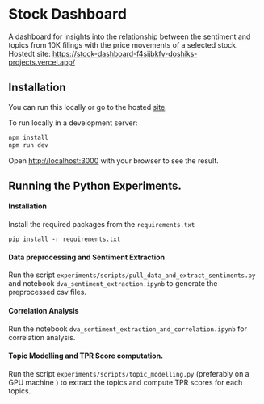 # Stock Dashboard
A dashboard for insights into the relationship between the sentiment and topics from 10K filings with the price movements of a selected stock. 
Hostedt site: https://stock-dashboard-f4sijbkfv-doshiks-projects.vercel.app/


## Installation

You can run this locally or go to the hosted [site](https://stock-dashboard-f4sijbkfv-doshiks-projects.vercel.app/). 


To run locally in a development server:

```bash
npm install
npm run dev
```

Open [http://localhost:3000](http://localhost:3000) with your browser to see the result.


## Running the Python Experiments. 

#### Installation
Install the required packages from the `requirements.txt`
```
pip install -r requirements.txt
```

#### Data preprocessing and Sentiment Extraction
Run the script `experiments/scripts/pull_data_and_extract_sentiments.py` and notebook `dva_sentiment_extraction.ipynb` to generate the preprocessed csv files. 

#### Correlation Analysis
Run the notebook `dva_sentiment_extraction_and_correlation.ipynb` for correlation analysis. 

#### Topic Modelling and TPR Score computation. 
Run the script `experiments/scripts/topic_modelling.py` (preferably on a GPU machine ) to extract the topics and compute TPR scores for each topics. 




